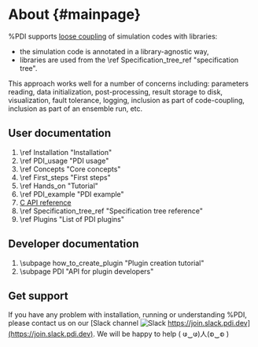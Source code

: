 # About {#mainpage}

%PDI supports [loose coupling](https://en.wikipedia.org/wiki/Loose_coupling) of
simulation codes with libraries:
* the simulation code is annotated in a library-agnostic way,
* libraries are used from the \ref Specification_tree_ref "specification tree".

This approach works well for a number of concerns including: parameters reading, data
initialization, post-processing, result storage to disk, visualization, fault
tolerance, logging,  inclusion as part of code-coupling, inclusion as part of an
ensemble run, etc.


## User documentation

1. \ref Installation "Installation"
2. \ref PDI_usage "PDI usage"
3. \ref Concepts "Core concepts"
4. \ref First_steps "First steps"
5. \ref Hands_on "Tutorial"
6. \ref PDI_example "PDI example"
7. [C API reference](modules.html)
8. \ref Specification_tree_ref "Specification tree reference"
9. \ref Plugins "List of PDI plugins"


## Developer documentation

1. \subpage how_to_create_plugin "Plugin creation tutorial"
2. \subpage PDI "API for plugin developers"


## Get support

If you have any problem with installation, running or understanding %PDI,
please contact us on our [Slack channel ![Slack](slack.png) https://join.slack.pdi.dev](https://join.slack.pdi.dev).
We will be happy to help ( ဖ‿ဖ)人(စ‿စ )
